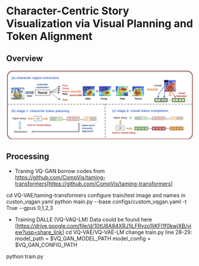 # Character-Centric Story Visualization via Visual Planning and Token Alignment
 

## Overview
<img src="image/overall.png" width="600">


## Processing
- Traning VQ-GAN
borrow codes from https://github.com/CompVis/taming-transformers[https://github.com/CompVis/taming-transformers]

cd VQ-VAE/taming-transformers
configure train/test image and names in custon_vqgan.yaml
python main.py --base configs/custom_vqgan.yaml -t True --gpus 0,1,2,3


- Training DALLE (VQ-VAQ-LM)
Data could be found here
[https://drive.google.com/file/d/10tU8A84XRJ1jLFRyzo1liKFI1f0kwjXB/view?usp=share_link]
cd VQ-VAE/VQ-VAE-LM
change train.py line 28-29:
model_path = $VQ_GAN_MODEL_PATH 
model_config = $VQ_GAN_CONFIG_PATH 

python train.py